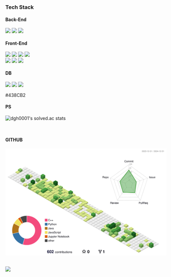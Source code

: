 <h3>Tech Stack</h3>
<h4>Back-End</h4>
<p dir="auto">
<img src="https://img.shields.io/badge/-Spring-6DB33F?logo=Spring&amp;logoColor=white&amp;labelColor=6DB33F" style="max-width: 100%;">
<img src="https://img.shields.io/badge/-Django-092E20?logo=Django&amp;logoColor=white&amp;labelColor=092E20" style="max-width: 100%;">
<img src="https://img.shields.io/badge/-Express-000000?logo=Express&amp;logoColor=white&amp;labelColor=000000" style="max-width: 100%;">
</p>

<h4>Front-End</h4>
<p dir="auto">
<img src="https://img.shields.io/badge/-html5-E34F26?logo=html5&amp;logoColor=white&amp;labelColor=E34F26" style="max-width: 100%;">
<img src="https://img.shields.io/badge/-css3-1572B6?logo=html5&amp;logoColor=white&amp;labelColor=1572B6 style="max-width: 100%;">
<img src="https://img.shields.io/badge/-Javascript-F7DF1E?logo=Javascript&amp;logoColor=white&amp;labelColor=F7DF1E" style="max-width: 100%;">
<img src="https://img.shields.io/badge/-TypeScript-3178C6?logo=TypeScript&amp;logoColor=white&amp;labelColor=3178C6" style="max-width: 100%;">
  <br/>
<img src="https://img.shields.io/badge/-React-61DAFB?logo=React&amp;logoColor=black&amp;labelColor=61DAFB" style="max-width: 100%;">
<img src="https://img.shields.io/badge/-Chakra UI-319795?logo=Chakra UI&amp;logoColor=white&amp;labelColor=319795" style="max-width: 100%;">
<img src="https://img.shields.io/badge/-tailwindcss-06B6D4?logo=tailwindcss&amp;logoColor=white&amp;labelColor=06B6D4" style="max-width: 100%;">
</p>

<h4>DB</h4>
<p dir="auto">
<img src="https://img.shields.io/badge/-MySql-438CB2?logo=MySql&amp;logoColor=white&amp;labelColor=438CB2" style="max-width: 100%;">
<img src="https://img.shields.io/badge/-MongoDB-47A248?logo=MongoDB&amp;logoColor=white&amp;labelColor=47A248" style="max-width: 100%;">
<img src="https://img.shields.io/badge/-SQLite-4479A1?logo=SQLite&amp;logoColor=white&amp;labelColor=4479A1" style="max-width: 100%;">
</p>

#438CB2

<h4>PS</h4>

<!--
[![Solved.ac
프로필](http://mazassumnida.wtf/api/v2/generate_badge?boj=dgh0001)](https://solved.ac/dgh0001)
-->

![dgh0001's solved.ac stats](https://github-readme-solvedac.hyp3rflow.vercel.app/api/?handle=dgh0001)

<br />
<h4>GITHUB</h4>

![](./profile-3d-contrib/profile-green-animate.svg)

<br />
<img src="https://user-images.githubusercontent.com/73097560/115834477-dbab4500-a447-11eb-908a-139a6edaec5c.gif">
